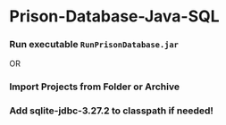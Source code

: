 # Prison-Database-Java-SQL

### Run executable `RunPrisonDatabase.jar`

OR

### Import Projects from Folder or Archive
### Add sqlite-jdbc-3.27.2 to classpath if needed!
